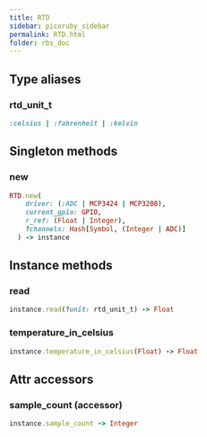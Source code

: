 ```yaml
---
title: RTD
sidebar: picoruby_sidebar
permalink: RTD.html
folder: rbs_doc
---
```

## Type aliases
### rtd_unit_t
```ruby
:celsius | :fahrenheit | :kelvin
```
## Singleton methods
### new

```ruby
RTD.new(
    driver: (:ADC | MCP3424 | MCP3208),
    current_gpio: GPIO,
    r_ref: (Float | Integer),
    ?channels: Hash[Symbol, (Integer | ADC)]
  ) -> instance
```
## Instance methods
### read

```ruby
instance.read(?unit: rtd_unit_t) -> Float
```
### temperature_in_celsius

```ruby
instance.temperature_in_celsius(Float) -> Float
```
## Attr accessors
### sample_count (accessor)
```ruby
instance.sample_count -> Integer
```
